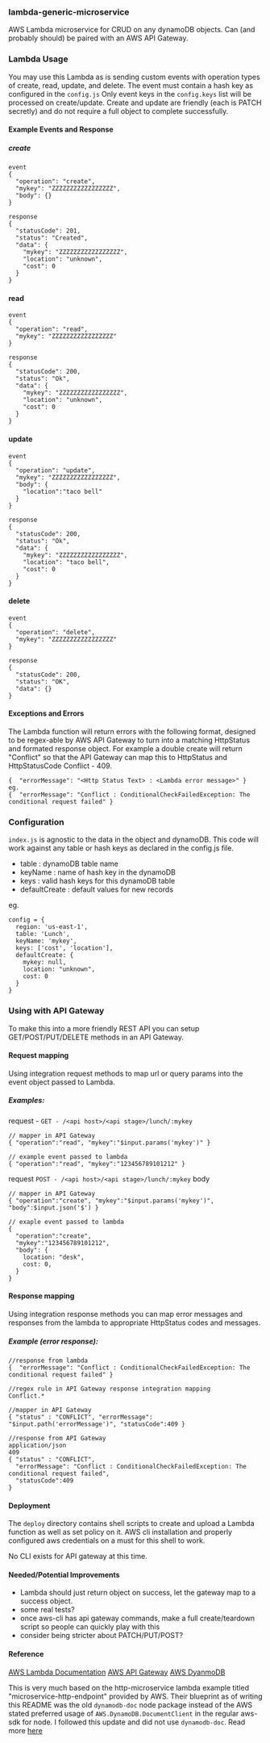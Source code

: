 ### lambda-generic-microservice

AWS Lambda microservice for CRUD on any dynamoDB objects.
Can (and probably should) be paired with an AWS API Gateway.

### Lambda Usage
You may use this Lambda as is sending custom events with operation types of create, read, update, and delete.
The event must contain a hash key as configured in the ```config.js```
Only event keys in the ```config.keys``` list will be processed on create/update.
Create and update are friendly (each is PATCH secretly) and do not require a full object to complete successfully.

#### Example Events and Response

##### create
```
event
{
  "operation": "create",
  "mykey": "ZZZZZZZZZZZZZZZZZ",
  "body": {}
}

response
{
  "statusCode": 201,
  "status": "Created",
  "data": {
    "mykey": "ZZZZZZZZZZZZZZZZZ",
    "location": "unknown",
    "cost": 0
  }
}
```

#### read  
```
event
{
  "operation": "read",
  "mykey": "ZZZZZZZZZZZZZZZZZ"
}

response
{
  "statusCode": 200,
  "status": "Ok",
  "data": {
    "mykey": "ZZZZZZZZZZZZZZZZZ",
    "location": "unknown",
    "cost": 0
  }
}
```

#### update  
```
event
{
  "operation": "update",
  "mykey": "ZZZZZZZZZZZZZZZZZ",
  "body": {
    "location":"taco bell"
  }
}

response
{
  "statusCode": 200,
  "status": "Ok",
  "data": {
    "mykey": "ZZZZZZZZZZZZZZZZZ",
    "location": "taco bell",
    "cost": 0
  }
}
```

#### delete
```
event
{
  "operation": "delete",
  "mykey": "ZZZZZZZZZZZZZZZZZ"
}

response
{
  "statusCode": 200,
  "status": "OK",
  "data": {}
}
```

#### Exceptions and Errors  
The Lambda function will return errors with the following format, designed to be regex-able by AWS API Gateway to turn into a matching HttpStatus and formated response object. For example a double create will return "Conflict" so that the API Gateway can map this to HttpStatus and HttpStatusCode Conflict - 409.

```
{  "errorMessage": "<Http Status Text> : <Lambda error message>" }
eg.
{  "errorMessage": "Conflict : ConditionalCheckFailedException: The conditional request failed" }
```

### Configuration
```index.js``` is agnostic to the data in the object and dynamoDB. This code will work against any table or hash keys as declared in the config.js file.

- table     : dynamoDB table name
- keyName   : name of hash key in the dynamoDB
- keys      : valid hash keys for this dynamoDB table
- defaultCreate : default values for new records

eg.
```
config = {
  region: 'us-east-1',
  table: 'Lunch',
  keyName: 'mykey',
  keys: ['cost', 'location'],
  defaultCreate: {
    mykey: null,
    location: "unknown",
    cost: 0
  }
}
```

### Using with API Gateway
To make this into a more friendly REST API you can setup GET/POST/PUT/DELETE methods in an API Gateway.

#### Request mapping
Using integration request methods to map url or query params into the event object passed to Lambda.

##### Examples:
request - ```GET - /<api host>/<api stage>/lunch/:mykey```  
```
// mapper in API Gateway
{ "operation":"read", "mykey":"$input.params('mykey')" }  

// example event passed to lambda  
{ "operation":"read", "mykey":"123456789101212" }  
```

request ```POST - /<api host>/<api stage>/lunch/:mykey```
body
```
// mapper in API Gateway
{ "operation":"create", "mykey":"$input.params('mykey')", "body":$input.json('$') }

// exaple event passed to lambda
{
  "operation":"create",
  "mykey":"123456789101212",
  "body": {
    location: "desk",
    cost: 0,
  }
}
```

#### Response mapping
Using integration response methods you can map error messages and responses from the lambda to appropriate HttpStatus codes and messages.

##### Example (error response):
```
//response from lambda  
{  "errorMessage": "Conflict : ConditionalCheckFailedException: The conditional request failed" }

//regex rule in API Gateway response integration mapping  
Conflict.*

//mapper in API Gateway
{ "status" : "CONFLICT", "errorMessage": "$input.path('errorMessage')", "statusCode":409 }

//response from API Gateway  
application/json  
409  
{ "status" : "CONFLICT",
  "errorMessage": "Conflict : ConditionalCheckFailedException: The conditional request failed",
  "statusCode":409
}
```

#### Deployment
The ```deploy``` directory contains shell scripts to create and upload a Lambda function as well as set policy on it. AWS cli installation and properly configured aws credentials on a must for this shell to work.

No CLI exists for API gateway at this time.

#### Needed/Potential Improvements  
- Lambda should just return object on success, let the gateway map to a success object.
- some real tests?
- once aws-cli has api gateway commands, make a full create/teardown script so people can quickly play with this
- consider being stricter about PATCH/PUT/POST?

#### Reference
[AWS Lambda Documentation](https://aws.amazon.com/lambda/)
[AWS API Gateway](https://aws.amazon.com/api-gateway/)
[AWS DyanmoDB](https://aws.amazon.com/dynamodb/)

This is very much based on the http-microservice lambda example titled "microservice-http-endpoint" provided by AWS.
Their blueprint as of writing this README was the old ```dynamodb-doc``` node package instead of the AWS stated preferred usage of ```AWS.DynamoDB.DocumentClient``` in the regular aws-sdk for node. I followed this update and did not use ```dynamodb-doc```. Read more [here](https://blogs.aws.amazon.com/javascript/post/Tx1OVH5LUZAFC6T/Announcing-the-Amazon-DynamoDB-Document-Client-in-the-AWS-SDK-for-JavaScript) 
